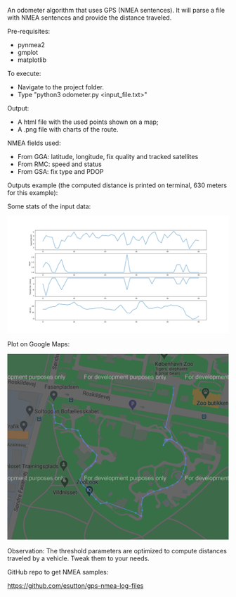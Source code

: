 
An odometer algorithm that uses GPS (NMEA sentences). It will parse a file with NMEA sentences and provide the distance traveled.

Pre-requisites:
- pynmea2
- gmplot
- matplotlib

To execute:
- Navigate to the project folder.
- Type "python3 odometer.py <input_file.txt>"

Output:
- A html file with the used points shown on a map;
- A .png file with charts of the route.

NMEA fields used:
- From GGA: latitude, longitude, fix quality and tracked satellites
- From RMC: speed and status
- From GSA: fix type and PDOP


Outputs example (the computed distance is printed on terminal, 630 meters for this example):

Some stats of the input data:

![Charts](data/chart.png)

Plot on Google Maps:

![Google Maps Plot](data/gmap.png)


Observation: The threshold parameters are optimized to compute distances traveled by a vehicle. Tweak them to your needs.


GitHub repo to get NMEA samples:

https://github.com/esutton/gps-nmea-log-files
